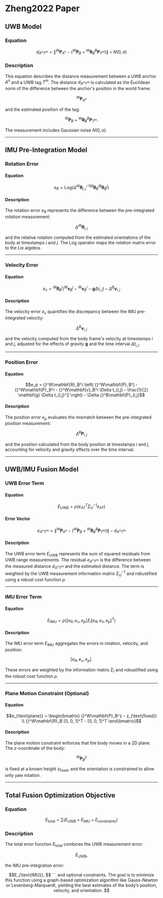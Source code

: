 # Zheng2022 Paper

## UWB Model

### Equation  
```math
d_{A^n T^m} = \| {}^W\mathbf{P}_{A^n} - ({}^W\mathbf{P}_B + {}^W\mathbf{R}_B {}^B\mathbf{P}_{T^m}) \| + N(0, \sigma)
```

### Description  
This equation describes the distance measurement between a UWB anchor $A^n$ and a UWB tag $T^m$. The distance $d_{A^n T^m}$ is calculated as the Euclidean norm of the difference between the anchor's position in the world frame:  
```math
{}^W\mathbf{P}_{A^n}
```
and the estimated position of the tag:

```math 
{}^W\mathbf{P}_B + {}^W\mathbf{R}_B {}^B\mathbf{P}_{T^m}.
```
The measurement includes Gaussian noise $N(0, \sigma)$.

---

## IMU Pre-Integration Model

### Rotation Error
#### Equation  
```math
e_R = \text{Log}(\Delta {}^W\mathbf{R}_{i,j}^{-1} {}^W\mathbf{R}_{B}^i {}^B\mathbf{R}_{B}^j)
```

#### Description  
The rotation error $e_R$ represents the difference between the pre-integrated rotation measurement:  
```math
\Delta {}^W\mathbf{R}_{i,j}
  ```
and the relative rotation computed from the estimated orientations of the body at timestamps $i$ and $j$. The $\text{Log}$ operator maps the rotation matrix error to the Lie algebra.

---

### Velocity Error

#### Equation
```math

e_v = {}^W\mathbf{R}_B^i \left( {}^W\mathbf{v}_B^j - {}^W\mathbf{v}_B^i - \mathbf{g} \Delta t_{i,j} \right) - \Delta {}^B\mathbf{v}_{i,j}
 ```

#### Description  
The velocity error $e_v$ quantifies the discrepancy between the IMU pre-integrated velocity:  
```math 
\Delta {}^B\mathbf{v}_{i,j}
  ```
and the velocity computed from the body frame's velocity at timestamps $i$ and $j$, adjusted for the effects of gravity $\mathbf{g}$ and the time interval $\Delta t_{i,j}$.

---

### Position Error

#### Equation  
```math 
e_p = {}^W\mathbf{R}_B^i \left( {}^W\mathbf{P}_B^j - {}^W\mathbf{P}_B^i - {}^W\mathbf{v}_B^i \Delta t_{i,j} - \frac{1}{2} \mathbf{g} \Delta t_{i,j}^2 \right) - \Delta {}^B\mathbf{P}_{i,j}
```

#### Description  
The position error $e_p$ evaluates the mismatch between the pre-integrated position measurement:  
```math 
\Delta {}^B\mathbf{P}_{i,j}
 ```
and the position calculated from the body position at timestamps $i$ and $j$, accounting for velocity and gravity effects over the time interval.

---

## UWB/IMU Fusion Model

### UWB Error Term

#### Equation  
```math  
E_{\text{UWB}} = \rho(e_{A T}^T \Sigma_U^{-1} e_{A T})
  ```

#### Error Vector  
```math  
e_{A^n T^m} = \| {}^W\mathbf{P}_{A^n} - ({}^W\mathbf{P}_B + {}^W\mathbf{R}_B {}^B\mathbf{P}_{T^m}) \| - d_{A^n T^m}
  ```

#### Description  
The UWB error term $E_{\text{UWB}}$ represents the sum of squared residuals from UWB range measurements. The residual $e_{A^n T^m}$ is the difference between the measured distance $d_{A^n T^m}$ and the estimated distance. The term is weighted by the UWB measurement information matrix $\Sigma_U^{-1}$ and robustified using a robust cost function $\rho$.

---

### IMU Error Term

#### Equation  
```math  
E_{\text{IMU}} = \rho([e_R, e_v, e_p] \Sigma_I [e_R, e_v, e_p]^T)
  ```

#### Description  
The IMU error term $E_{\text{IMU}}$ aggregates the errors in rotation, velocity, and position:  
```math   
[e_R, e_v, e_p].
  ```
These errors are weighted by the information matrix $\Sigma_I$ and robustified using the robust cost function $\rho$.

---

### Plane Motion Constraint (Optional)

#### Equation  
```math  
e_{\text{plane}} =
\begin{bmatrix}
{}^W\mathbf{P}_B^z - z_{\text{fixed}} \\
{}^W\mathbf{R}_B [0, 0, 1]^T - [0, 0, 1]^T
\end{bmatrix}
  ```

#### Description  
The plane motion constraint enforces that the body moves in a 2D plane. The $z$-coordinate of the body:  
```math  
{}^W\mathbf{P}_B^z
   ```
is fixed at a known height $z_{\text{fixed}}$, and the orientation is constrained to allow only yaw rotation.

---

## Total Fusion Optimization Objective

### Equation  
```math  
E_{\text{total}} = \sum (E_{\text{UWB}} + E_{\text{IMU}} + E_{\text{constraints}})
  ```

### Description  
The total error function $E_{\text{total}}$ combines the UWB measurement error:  
```math  
E_{\text{UWB}},
  ```
the IMU pre-integration error:  
```math  $$
E_{\text{IMU}},
$$  ```
and optional constraints. The goal is to minimize this function using a graph-based optimization algorithm like Gauss-Newton or Levenberg-Marquardt, yielding the best estimates of the body’s position, velocity, and orientation.
